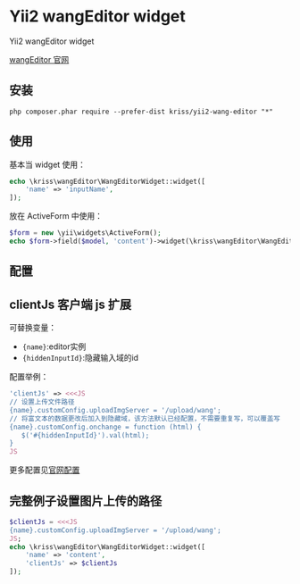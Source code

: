 Yii2 wangEditor widget
======================

Yii2 wangEditor widget

[wangEditor 官网](http://www.wangeditor.com/)

安装
------------

```
php composer.phar require --prefer-dist kriss/yii2-wang-editor "*"
```

使用
-----

基本当 widget 使用：
 
```php
echo \kriss\wangEditor\WangEditorWidget::widget([
    'name' => 'inputName',
]);
```

放在 ActiveForm 中使用：

```php
$form = new \yii\widgets\ActiveForm();
echo $form->field($model, 'content')->widget(\kriss\wangEditor\WangEditorWidget::className());
```

配置
-----

## clientJs 客户端 js 扩展

可替换变量：

 - `{name}`:editor实例
 - `{hiddenInputId}`:隐藏输入域的id

配置举例：

```php
'clientJs' => <<<JS
// 设置上传文件路径
{name}.customConfig.uploadImgServer = '/upload/wang';
// 将富文本的数据更改后加入到隐藏域，该方法默认已经配置，不需要重复写，可以覆盖写
{name}.customConfig.onchange = function (html) {
   $('#{hiddenInputId}').val(html);
}
JS
```

更多配置见[官网配置](https://www.kancloud.cn/wangfupeng/wangeditor3/332599)

完整例子设置图片上传的路径
-----

```php
$clientJs = <<<JS
{name}.customConfig.uploadImgServer = '/upload/wang';
JS;
echo \kriss\wangEditor\WangEditorWidget::widget([
    'name' => 'content',
    'clientJs' => $clientJs
]);
```